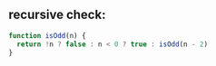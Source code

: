 ## recursive check:
```js
function isOdd(n) {
  return !n ? false : n < 0 ? true : isOdd(n - 2)
}
```